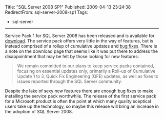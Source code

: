 Title: "SQL Server 2008 SP1"
Published: 2009-04-13 23:24:38
RedirectFrom: sql-server-2008-sp1
Tags:
  - sql-server
---
Service Pack 1 for SQL Server 2008 has been released and is available for [download](http://www.microsoft.com/downloads/details.aspx?FamilyID=66ab3dbb-bf3e-4f46-9559-ccc6a4f9dc19&displaylang=en). The service pack offers very little in the way of features, but is instead comprised of a rollup of cumulative updates and [bug fixes](http://support.microsoft.com/kb/968369). There is a note on the download page that seems like it was put there to address the disappointment that may be felt by those looking for new features:

> We remain committed to our plans to keep service packs contained, focusing on essential updates only, primarily a Roll-up of Cumulative Update 1 to 3, Quick Fix Engineering (QFE) updates, as well as fixes to issues reported through the SQL Server community.

Despite the lake of sexy new features there are enough bug fixes to make installing the service pack worthwhile. The release of the first service pack for a Microsoft product is often the point at which many quality sceptical users take up the technology, so maybe this release will bring an increase in the adoption of SQL Server 2008.

